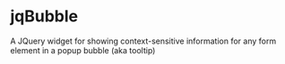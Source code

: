jqBubble
========

A JQuery widget for showing context-sensitive information for any form element in a popup bubble (aka tooltip)
